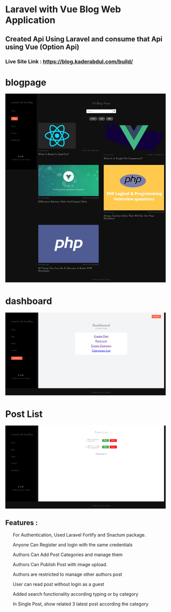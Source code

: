 # Laravel with Vue Blog Web Application

## Created Api Using Laravel and consume that Api using Vue (Option Api)

### Live Site Link : https://blog.kaderabdul.com/build/

# blogpage
![made with laravel and vue project showcase](blogpage.png)
# dashboard
![made with laravel and vue project showcase](dashboard.png)
# Post List
![made with laravel and vue project showcase](post_list.png)

## Features :
 
<ul>For Authentication, Used Laravel Fortify and Snactum package.</ul>
<ul>Anyone Can Register and login with the same credentials</ul>
<ul>Authors Can Add Post Categories and manage them</ul>
<ul>Authors Can Publish Post with image upload.</ul>
<ul>Authors are restricted to manage other authors post</ul>
<ul>User can read post without login as a guest</ul>
<ul>Added search functionality according typing or by category</ul>
<ul>In Single Post, show related 3 latest post according the category</ul>

